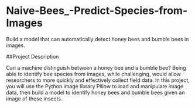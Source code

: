 # Naive-Bees_-Predict-Species-from-Images

Build a model that can automatically detect honey bees and bumble bees in images.

##Project Description

Can a machine distinguish between a honey bee and a bumble bee? Being able to identify bee species from images, while challenging, would allow researchers to more quickly and effectively collect field data. In this project, you will use the Python image library Pillow to load and manipulate image data, then build a model to identify honey bees and bumble bees given an image of these insects.

